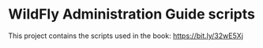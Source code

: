 # WildFly Administration Guide scripts

This project contains the scripts used in the book: https://bit.ly/32wE5Xj
